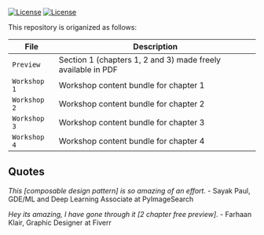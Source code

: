 [![License](https://img.shields.io/badge/License-Apache%202.0-blue.svg)](LICENSE)
[![License](https://i.creativecommons.org/l/by/4.0/80x15.png)](LICENSE)

This repository is origanized as follows:

|File       | Description|
|-----------|------------|
| `Preview` | Section 1 (chapters 1, 2 and 3) made freely available in PDF|
| `Workshop 1` |Workshop content bundle for chapter 1|
| `Workshop 2` |Workshop content bundle for chapter 2|
| `Workshop 3` |Workshop content bundle for chapter 3|
| `Workshop 4` |Workshop content bundle for chapter 4|



## Quotes

*This [composable design pattern] is so amazing of an effort.* -  Sayak Paul, GDE/ML and Deep Learning Associate at PyImageSearch

*Hey its amazing, I have gone through it [2 chapter free preview]*. - 
Farhaan Klair, Graphic Designer at Fiverr
